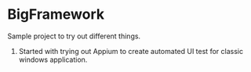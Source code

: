 # BigFramework

Sample project to try out different things.

1. Started with trying out Appium to create automated UI test for classic windows application.
